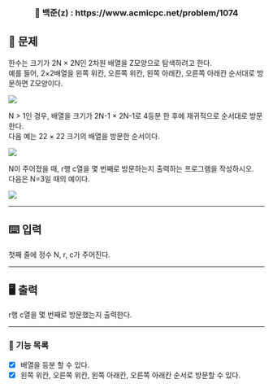<h3 align="center"> 
    📌 백준(z) : https://www.acmicpc.net/problem/1074
</h3>

## 🚀 문제


한수는 크기가 2N × 2N인 2차원 배열을 Z모양으로 탐색하려고 한다.  
예를 들어, 2×2배열을 왼쪽 위칸, 오른쪽 위칸, 왼쪽 아래칸, 오른쪽 아래칸 순서대로 방문하면 Z모양이다.  

<img src="https://upload.acmicpc.net/21c73b56-5a91-43aa-b71f-9b74925c0adc/-/preview/">

N > 1인 경우, 배열을 크기가 2N-1 × 2N-1로 4등분 한 후에 재귀적으로 순서대로 방문한다.  
다음 예는 22 × 22 크기의 배열을 방문한 순서이다.  

<img src="https://upload.acmicpc.net/adc7cfae-e84d-4d5c-af8e-ee011f8fff8f/-/preview/">

N이 주어졌을 때, r행 c열을 몇 번째로 방문하는지 출력하는 프로그램을 작성하시오.  
다음은 N=3일 때의 예이다.  

<img src="https://upload.acmicpc.net/d3e84bb7-9424-4764-ad3a-811e7fcbd53f/-/preview/">

---

## ⌨️ 입력
첫째 줄에 정수 N, r, c가 주어진다.

---

## 🖥️ 출력
r행 c열을 몇 번째로 방문했는지 출력한다.

---

### 📜 기능 목록
- [x] 배열을 등분 할 수 있다.
- [x] 왼쪽 위칸, 오른쪽 위칸, 왼쪽 아래칸, 오른쪽 아래칸 순서로 방문할 수 있다.